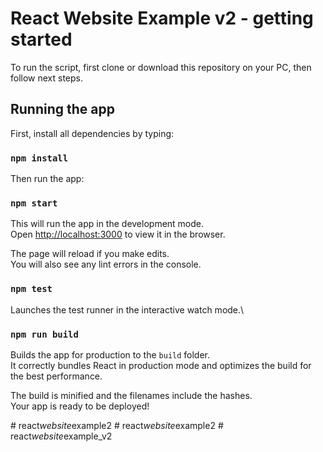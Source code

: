 # React Website Example v2 - getting started

To run the script, first clone or download this repository on your PC, then follow next steps.

## Running the app

First, install all dependencies by typing:

### `npm install`

Then run the app:

### `npm start`

This will run the app in the development mode.\
Open [http://localhost:3000](http://localhost:3000) to view it in the browser.

The page will reload if you make edits.\
You will also see any lint errors in the console.

### `npm test`

Launches the test runner in the interactive watch mode.\

### `npm run build`

Builds the app for production to the `build` folder.\
It correctly bundles React in production mode and optimizes the build for the best performance.

The build is minified and the filenames include the hashes.\
Your app is ready to be deployed!

#   r e a c t _ w e b s i t e _ e x a m p l e 2  
 #   r e a c t _ w e b s i t e _ e x a m p l e 2  
 #   r e a c t _ w e b s i t e _ e x a m p l e _ v 2  
 
